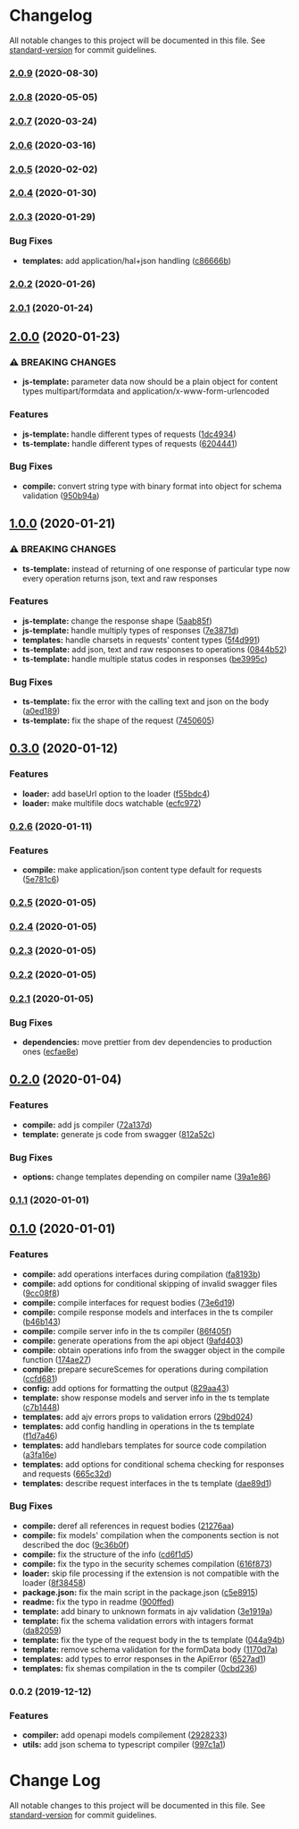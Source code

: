 # Changelog

All notable changes to this project will be documented in this file. See [standard-version](https://github.com/conventional-changelog/standard-version) for commit guidelines.

### [2.0.9](https://github.com/aleksandryackovlev/openapi-client-sdk-loader/compare/v2.0.8...v2.0.9) (2020-08-30)

### [2.0.8](https://github.com/aleksandryackovlev/openapi-client-sdk-loader/compare/v2.0.7...v2.0.8) (2020-05-05)

### [2.0.7](https://github.com/aleksandryackovlev/openapi-client-sdk-loader/compare/v2.0.6...v2.0.7) (2020-03-24)

### [2.0.6](https://github.com/aleksandryackovlev/openapi-client-sdk-loader/compare/v2.0.5...v2.0.6) (2020-03-16)

### [2.0.5](https://github.com/aleksandryackovlev/openapi-client-sdk-loader/compare/v2.0.4...v2.0.5) (2020-02-02)

### [2.0.4](https://github.com/aleksandryackovlev/openapi-client-sdk-loader/compare/v2.0.3...v2.0.4) (2020-01-30)

### [2.0.3](https://github.com/aleksandryackovlev/openapi-client-sdk-loader/compare/v2.0.2...v2.0.3) (2020-01-29)


### Bug Fixes

* **templates:** add application/hal+json handling ([c86666b](https://github.com/aleksandryackovlev/openapi-client-sdk-loader/commit/c86666b09d8988edc7f4996c6ff9b973a0ecfde6))

### [2.0.2](https://github.com/aleksandryackovlev/openapi-client-sdk-loader/compare/v2.0.1...v2.0.2) (2020-01-26)

### [2.0.1](https://github.com/aleksandryackovlev/openapi-client-sdk-loader/compare/v2.0.0...v2.0.1) (2020-01-24)

## [2.0.0](https://github.com/aleksandryackovlev/openapi-client-sdk-loader/compare/v1.0.0...v2.0.0) (2020-01-23)


### ⚠ BREAKING CHANGES

* **js-template:** parameter data now should be a plain object for content types multipart/formdata
and application/x-www-form-urlencoded

### Features

* **js-template:** handle different types of requests ([1dc4934](https://github.com/aleksandryackovlev/openapi-client-sdk-loader/commit/1dc49346b344383f695549e4d9b4b2fe567e1b00))
* **ts-template:** handle different types of requests ([6204441](https://github.com/aleksandryackovlev/openapi-client-sdk-loader/commit/62044418400efbfa4d68ea1983a2d451664b7401))


### Bug Fixes

* **compile:** convert string type with binary format into object for schema validation ([950b94a](https://github.com/aleksandryackovlev/openapi-client-sdk-loader/commit/950b94a6d2bcb240cb8a3b33c5e91f77d8c4f3d8))

## [1.0.0](https://github.com/aleksandryackovlev/openapi-client-sdk-loader/compare/v0.3.0...v1.0.0) (2020-01-21)


### ⚠ BREAKING CHANGES

* **ts-template:** instead of returning of one response of particular type now every operation returns
json, text and raw responses

### Features

* **js-template:** change the response shape ([5aab85f](https://github.com/aleksandryackovlev/openapi-client-sdk-loader/commit/5aab85f87c445a4d7fb1fc8f1b1e84d6e6ddf8ab))
* **js-template:** handle multiply types of responses ([7e3871d](https://github.com/aleksandryackovlev/openapi-client-sdk-loader/commit/7e3871d859805216a25c919e36cb93c560586c02))
* **templates:** handle charsets in requests' content types ([5f4d991](https://github.com/aleksandryackovlev/openapi-client-sdk-loader/commit/5f4d991268639094c48f993ec592de2f7c15e3aa))
* **ts-template:** add json, text and raw responses to operations ([0844b52](https://github.com/aleksandryackovlev/openapi-client-sdk-loader/commit/0844b5228f503af224d1b11564d07955dca538b2))
* **ts-template:** handle multiple status codes in responses ([be3995c](https://github.com/aleksandryackovlev/openapi-client-sdk-loader/commit/be3995c56ba816725fe7de641a6c6fa492d45032))


### Bug Fixes

* **ts-template:** fix the error with the calling text and json on the body ([a0ed189](https://github.com/aleksandryackovlev/openapi-client-sdk-loader/commit/a0ed1896425441aebfc73743ad95ce07d2ec6fde))
* **ts-template:** fix the shape of the request ([7450605](https://github.com/aleksandryackovlev/openapi-client-sdk-loader/commit/7450605b8361203894d85d63311720e535520d5b))

## [0.3.0](https://github.com/aleksandryackovlev/openapi-client-sdk-loader/compare/v0.2.6...v0.3.0) (2020-01-12)


### Features

* **loader:** add baseUrl option to the loader ([f55bdc4](https://github.com/aleksandryackovlev/openapi-client-sdk-loader/commit/f55bdc4230e7e621eabc8eca7d70eed7c87455c7))
* **loader:** make multifile docs watchable ([ecfc972](https://github.com/aleksandryackovlev/openapi-client-sdk-loader/commit/ecfc97240232ca485380f245060c60de4c1f2eae))

### [0.2.6](https://github.com/aleksandryackovlev/openapi-client-sdk-loader/compare/v0.2.5...v0.2.6) (2020-01-11)


### Features

* **compile:** make application/json content type default for requests ([5e781c6](https://github.com/aleksandryackovlev/openapi-client-sdk-loader/commit/5e781c6886544c03f3361ab8789d8ad01564bf3f))

### [0.2.5](https://github.com/aleksandryackovlev/openapi-client-sdk-loader/compare/v0.2.4...v0.2.5) (2020-01-05)

### [0.2.4](https://github.com/aleksandryackovlev/openapi-client-sdk-loader/compare/v0.2.3...v0.2.4) (2020-01-05)

### [0.2.3](https://github.com/aleksandryackovlev/openapi-client-sdk-loader/compare/v0.2.2...v0.2.3) (2020-01-05)

### [0.2.2](https://github.com/aleksandryackovlev/openapi-client-sdk-loader/compare/v0.2.1...v0.2.2) (2020-01-05)

### [0.2.1](https://github.com/aleksandryackovlev/openapi-client-sdk-loader/compare/v0.2.0...v0.2.1) (2020-01-05)


### Bug Fixes

* **dependencies:** move prettier from dev dependencies to production ones ([ecfae8e](https://github.com/aleksandryackovlev/openapi-client-sdk-loader/commit/ecfae8e26a5498357a6cfc0d9ebe4a3b365276eb))

## [0.2.0](https://github.com/aleksandryackovlev/openapi-client-sdk-loader/compare/v0.1.1...v0.2.0) (2020-01-04)


### Features

* **compile:** add js compiler ([72a137d](https://github.com/aleksandryackovlev/openapi-client-sdk-loader/commit/72a137dbf3ea370bc84b71a8368e0ebc8a1b7eb6))
* **template:** generate js code from swagger ([812a52c](https://github.com/aleksandryackovlev/openapi-client-sdk-loader/commit/812a52c5eb211a4ceec5a80a61d678f943f20a2d))


### Bug Fixes

* **options:** change templates depending on compiler name ([39a1e86](https://github.com/aleksandryackovlev/openapi-client-sdk-loader/commit/39a1e86a7e394064a01ad03ae81326d23d67597c))

### [0.1.1](https://github.com/aleksandryackovlev/openapi-client-sdk-loader/compare/v0.1.0...v0.1.1) (2020-01-01)

## [0.1.0](https://github.com/aleksandryackovlev/openapi-client-sdk-loader/compare/v0.0.2...v0.1.0) (2020-01-01)


### Features

* **compile:** add operations interfaces during compilation ([fa8193b](https://github.com/aleksandryackovlev/openapi-client-sdk-loader/commit/fa8193bdf269ffb2354680cdbd1d9c897426680d))
* **compile:** add options for conditional skipping of invalid swagger files ([9cc08f8](https://github.com/aleksandryackovlev/openapi-client-sdk-loader/commit/9cc08f8b0e14644f2f08bd88b9a4b2bfeac492d8))
* **compile:** compile interfaces for request bodies ([73e6d19](https://github.com/aleksandryackovlev/openapi-client-sdk-loader/commit/73e6d195a77424d8882a2ec138b8d3cb17cf0faa))
* **compile:** compile response models and interfaces in the ts compiler ([b46b143](https://github.com/aleksandryackovlev/openapi-client-sdk-loader/commit/b46b1431caf431694f9b4fb3901b891d3efcb36b))
* **compile:** compile server info in the ts compiler ([86f405f](https://github.com/aleksandryackovlev/openapi-client-sdk-loader/commit/86f405f9eba01f720dc60383a70e4b2d08bba58c))
* **compile:** generate operations from the api object ([9afd403](https://github.com/aleksandryackovlev/openapi-client-sdk-loader/commit/9afd403585e52b8388876374bbf769882acafc80))
* **compile:** obtain operations info from the swagger object in the compile function ([174ae27](https://github.com/aleksandryackovlev/openapi-client-sdk-loader/commit/174ae27e845c776bc4eab9d4792f52cf72b93aa7))
* **compile:** prepare secureScemes for operations during compilation ([ccfd681](https://github.com/aleksandryackovlev/openapi-client-sdk-loader/commit/ccfd6813ac27d45e84cf57de5b01361d817f3ae0))
* **config:** add options for formatting the output ([829aa43](https://github.com/aleksandryackovlev/openapi-client-sdk-loader/commit/829aa43b944ea663f1e7b6650b4a264e21286cad))
* **template:** show response models and server info in the ts template ([c7b1448](https://github.com/aleksandryackovlev/openapi-client-sdk-loader/commit/c7b1448c9bdcfcb0bc31c777abab454f9749f525))
* **templates:** add ajv errors props to validation errors ([29bd024](https://github.com/aleksandryackovlev/openapi-client-sdk-loader/commit/29bd024c3dbb73528a6e24ba45003944a701ddbf))
* **templates:** add config handling in operations in the ts template ([f1d7a46](https://github.com/aleksandryackovlev/openapi-client-sdk-loader/commit/f1d7a46c957c6573be4288a1d78687716e797f48))
* **templates:** add handlebars templates for source code compilation ([a3fa16e](https://github.com/aleksandryackovlev/openapi-client-sdk-loader/commit/a3fa16ea13cdacb9a463dde83e93c5a9e8fa652c))
* **templates:** add options for conditional schema checking for responses and requests ([665c32d](https://github.com/aleksandryackovlev/openapi-client-sdk-loader/commit/665c32d0bd2d73f59607725b9a9242579cfed97a))
* **templates:** describe request interfaces in the ts template ([dae89d1](https://github.com/aleksandryackovlev/openapi-client-sdk-loader/commit/dae89d1cff9331bdce7afeff67344119bc29b7b1))


### Bug Fixes

* **compile:** deref all references in request bodies ([21276aa](https://github.com/aleksandryackovlev/openapi-client-sdk-loader/commit/21276aaf1e1d3aa7c5188bac3bb027ab8795f46f))
* **compile:** fix models' compilation when the components section is not described the doc ([9c36b0f](https://github.com/aleksandryackovlev/openapi-client-sdk-loader/commit/9c36b0fdf1625e5e7551ea74c9065d97dfa5ff19))
* **compile:** fix the structure of the info ([cd6f1d5](https://github.com/aleksandryackovlev/openapi-client-sdk-loader/commit/cd6f1d543fbfdefd527999fd6af5b43674d0bee4))
* **compile:** fix the typo in the security schemes compilation ([616f873](https://github.com/aleksandryackovlev/openapi-client-sdk-loader/commit/616f87360eb697d3e5b07b4937825b7a04cbe02d))
* **loader:** skip file processing if the extension is not compatible with the loader ([8f38458](https://github.com/aleksandryackovlev/openapi-client-sdk-loader/commit/8f38458823356f6ca9a18ab46c2b091e750dba21))
* **package.json:** fix the main script in the package.json ([c5e8915](https://github.com/aleksandryackovlev/openapi-client-sdk-loader/commit/c5e8915283592d589137716030fdbd45e30609c1))
* **readme:** fix the typo in readme ([900ffed](https://github.com/aleksandryackovlev/openapi-client-sdk-loader/commit/900ffedff1cd54bcf67246025aaf43fd0f80f4d6))
* **template:** add binary to unknown formats in ajv validation ([3e1919a](https://github.com/aleksandryackovlev/openapi-client-sdk-loader/commit/3e1919ae1fc086b08407348b7f140ebff8512d87))
* **template:** fix the schema validation errors with intagers format ([da82059](https://github.com/aleksandryackovlev/openapi-client-sdk-loader/commit/da820592d05ae3cc71fcadc0342457a4a6523c08))
* **template:** fix the type of the request body in the ts template ([044a94b](https://github.com/aleksandryackovlev/openapi-client-sdk-loader/commit/044a94b50a8fc147ed9aea6c015f284c5e493057))
* **template:** remove schema validation for the formData body ([1170d7a](https://github.com/aleksandryackovlev/openapi-client-sdk-loader/commit/1170d7a892b5041784367210af667c42c6f624db))
* **templates:** add types to error responses in the ApiError ([6527ad1](https://github.com/aleksandryackovlev/openapi-client-sdk-loader/commit/6527ad19a4ccba9258532416f2bdd51843ef7604))
* **templates:** fix shemas compilation in the ts compiler ([0cbd236](https://github.com/aleksandryackovlev/openapi-client-sdk-loader/commit/0cbd2363d7a075da5b681720fd2259a319aa0536))

### 0.0.2 (2019-12-12)


### Features

* **compiler:** add openapi models compilement ([2928233](https://github.com/null/openapi-client-sdk-loader/commit/29282332dc83a1400b1b8da78a39aa56f8d838c0))
* **utils:** add json schema to typescript compiler ([997c1a1](https://github.com/null/openapi-client-sdk-loader/commit/997c1a18373ed27a137b549ae21f771f0fee205f))

# Change Log

All notable changes to this project will be documented in this file. See [standard-version](https://github.com/conventional-changelog/standard-version) for commit guidelines.